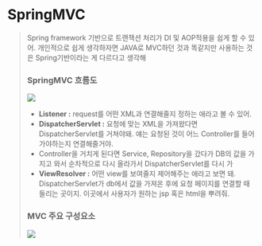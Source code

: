 # SpringMVC

> Spring framework 기반으로 트랜잭션 처리가 DI 및 AOP적용을 쉽게 할 수 있어.
> 개인적으로 쉽게 생각하자면 JAVA로 MVC하던 것과 똑같지만 사용하는 것은 Spring기반이라는 게 다르다고 생각해
>
> 
>
> ### SpringMVC 흐름도
>
> ![](https://postfiles.pstatic.net/MjAyMDA4MzFfMjI4/MDAxNTk4ODc0MzMxMTQ0.zDGgkjr1nsieblO0xEkqDVUc6ZAzPzNR__8ycctYu08g.WIqMZ8jnYEJK_JaLWIJPfAPxgh_LRAl61FoMQgWdKXsg.PNG.rgusqls/image.png?type=w773)
>
> - **Listener :** request를 어떤 XML과 연결해줄지 정하는 애라고 볼 수 있어.
> - **DispatcherServlet :** 요청에 맞는 XML을 가져왔다면 DispatcherServlet를 거쳐야돼.
>   얘는 요청된 것이 어느 Controller를 들어가야하는지 연결해줄거야.
> - Controller을 거치게 된다면 Service, Repository을 갔다가 DB의 값을 가지고 와서 순차적으로 다시
>   올라가서 DispatcherServlet를 다시 가
> - **ViewResolver :**  어떤 view를 보여줄지 제어해주는 애라고 보면 돼.
>   DispatcherServlet가 db에서 값을 가져온 후에 요청 페이지를 연결할 때 들리는 곳이지.
>   이곳에서 사용자가 원하는 jsp 혹은 html을 뿌려줘.
>
> 
>
> 
>
> ### MVC 주요 구성요소
>
> ![](https://postfiles.pstatic.net/MjAyMDA4MzFfMjA2/MDAxNTk4ODc0NzUxMzkz.be4QmQ6HidU1cEf35_0aRrDZa2weDYyKFxDuwiFla18g.k0dzNdNM9sqXr-VSDWbNzC9ziDX4O1UYydtW1JOIfAQg.PNG.rgusqls/image.png?type=w773)
>
> 
>
> 
>
> 
>
> 
>
> 
>
> 
>
> 
>
> 
>
> 
>
> 
>
> 
>
> 
>
> 
>
> 
>
> 
>
> 
>
> 
>
> 
>
> 